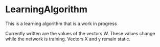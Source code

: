 # LearningAlgorithm
This is a learning algorithm that is a work in progress

Currently written are the values of the vectors W. These values change while the 
network is training. Vectors X and y remain static. 
